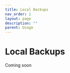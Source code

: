 ```yaml
---
title: Local Backups
nav_order: 1
layout: page
description: ""
parent: Usage
---
```

# Local Backups
Coming soon